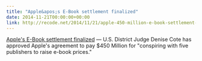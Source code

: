 ```yaml
---
title: "Apple&apos;s E-Book settlement finalized"
date: 2014-11-21T00:00:00+00:00
link: http://recode.net/2014/11/21/apple-450-million-e-book-settlement-gets-final-court-approval/
---
```

[Apple&apos;s E-Book settlement finalized](http://recode.net/2014/11/21/apple-450-million-e-book-settlement-gets-final-court-approval/) &mdash; 
 U.S. District Judge Denise Cote has approved Apple's agreement to pay $450 Million for "conspiring with five publishers to raise e-book prices."
